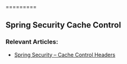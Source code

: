 =========

## Spring Security Cache Control

### Relevant Articles: 
- [Spring Security – Cache Control Headers](https://www.baeldung.com/spring-security-cache-control-headers)
